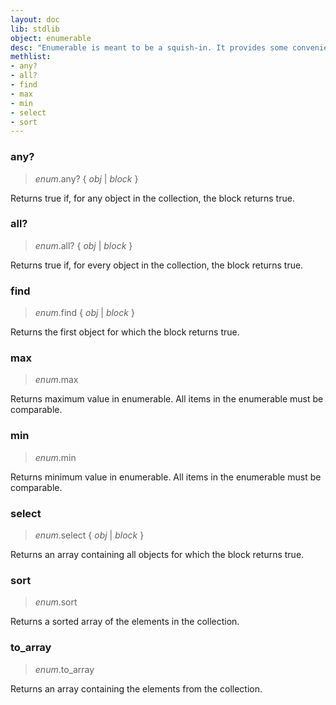 ```yaml
---
layout: doc
lib: stdlib
object: enumerable
desc: "Enumerable is meant to be a squish-in. It provides some convenience methods to any object which implements each()."
methlist:
- any?
- all?
- find
- max
- min
- select
- sort
---
```


### any?
>_enum_.any? { _obj_ | _block_ }

Returns true if, for any object in the collection, the block returns true.

### all?
>_enum_.all? { _obj_ | _block_ }

Returns true if, for every object in the collection, the block returns true.

### find
>_enum_.find { _obj_ | _block_ }

Returns the first object for which the block returns true.

### max
> _enum_.max

Returns maximum value in enumerable. All items in the enumerable must be comparable.

### min
> _enum_.min

Returns minimum value in enumerable. All items in the enumerable must be comparable.

### select
>_enum_.select { _obj_ | _block_ }

Returns an array containing all objects for which the block returns true.

### sort
>_enum_.sort

Returns a sorted array of the elements in the collection.

### to\_array
>_enum_.to\_array

Returns an array containing the elements from the collection.
